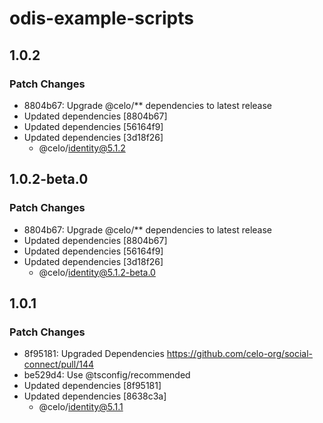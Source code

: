 # odis-example-scripts

## 1.0.2

### Patch Changes

- 8804b67: Upgrade @celo/\*\* dependencies to latest release
- Updated dependencies [8804b67]
- Updated dependencies [56164f9]
- Updated dependencies [3d18f26]
  - @celo/identity@5.1.2

## 1.0.2-beta.0

### Patch Changes

- 8804b67: Upgrade @celo/\*\* dependencies to latest release
- Updated dependencies [8804b67]
- Updated dependencies [56164f9]
- Updated dependencies [3d18f26]
  - @celo/identity@5.1.2-beta.0

## 1.0.1

### Patch Changes

- 8f95181: Upgraded Dependencies https://github.com/celo-org/social-connect/pull/144
- be529d4: Use @tsconfig/recommended
- Updated dependencies [8f95181]
- Updated dependencies [8638c3a]
  - @celo/identity@5.1.1
